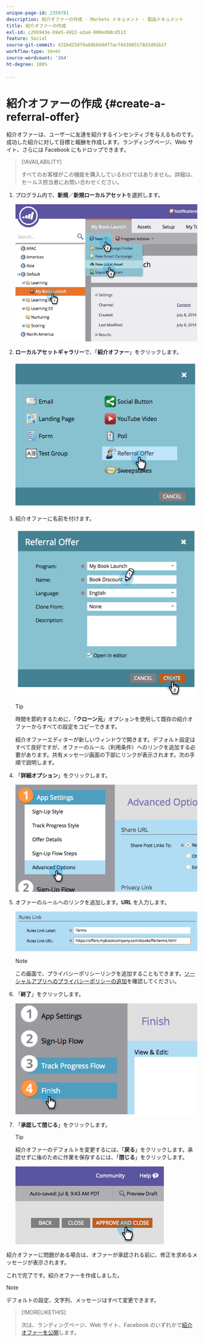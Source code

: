 ```yaml
---
unique-page-id: 2359781
description: 紹介オファーの作成 - Marketo ドキュメント - 製品ドキュメント
title: 紹介オファーの作成
exl-id: c295943e-b9e5-4922-a3a4-800ed60cd513
feature: Social
source-git-commit: 431bd258f9a68bbb9df7acf043085578d3d91b1f
workflow-type: tm+mt
source-wordcount: '264'
ht-degree: 100%

---
```


# 紹介オファーの作成 {#create-a-referral-offer}

紹介オファーは、ユーザーに友達を紹介するインセンティブを与えるものです。成功した紹介に対して目標と報酬を作成します。ランディングページ、Web サイト、さらには Facebook にもドロップできます。

>[!AVAILABILITY]
>
>すべてのお客様がこの機能を購入しているわけではありません。詳細は、セールス担当者にお問い合わせください。

1. プログラム内で、**新規**／**新規ローカルアセット**&#x200B;を選択します。

   ![](assets/image2014-9-19-11-3a3-3a23.png)

1. **ローカルアセットギャラリー**&#x200B;で、「**紹介オファー**」をクリックします。

   ![](assets/image2014-9-19-11-3a3-3a31.png)

1. 紹介オファーに名前を付けます。

   ![](assets/image2014-9-19-11-3a3-3a40.png)

   >[!TIP]
   >
   >時間を節約するために、「**クローン元**」オプションを使用して既存の紹介オファーからすべての設定をコピーできます。

   紹介オファーエディターが新しいウィンドウで開きます。デフォルト設定はすべて良好ですが、オファーのルール（利用条件）へのリンクを追加する必要があります。共有メッセージ画面の下部にリンクが表示されます。次の手順で説明します。

1. 「**詳細オプション**」をクリックします。

   ![](assets/image2014-9-19-11-3a3-3a49.png)

1. オファーのルールへのリンクを追加します。**URL** を入力します。

   ![](assets/image2014-9-19-11-3a3-3a57.png)

   >[!NOTE]
   >
   >この画面で、プライバシーポリシーリンクを追加することもできます。[ソーシャルアプリへのプライバシーポリシーの追加](/help/marketo/product-docs/demand-generation/social/social-functions/add-your-privacy-policy-to-a-social-app.md)を確認してください。

1. 「**終了**」をクリックします。

   ![](assets/image2014-9-19-11-3a4-3a4.png)

1. 「**承認して閉じる**」をクリックします。

   >[!TIP]
   >
   >紹介オファーのデフォルトを変更するには、「**戻る**」をクリックします。承認せずに後のために作業を保存するには、「**閉じる**」をクリックします。

   ![](assets/image2014-9-19-11-3a4-3a11.png)

紹介オファーに問題がある場合は、オファーが承認される前に、修正を求めるメッセージが表示されます。

これで完了です。紹介オファーを作成しました。

>[!NOTE]
>
>デフォルトの設定、文字列、メッセージはすべて変更できます。

>[!MORELIKETHIS]
>
>次は、ランディングページ、Web サイト、Facebook のいずれかで[紹介オファーを公開](/help/marketo/product-docs/demand-generation/social/referral-offers/publish-a-referral-offer.md)します。
